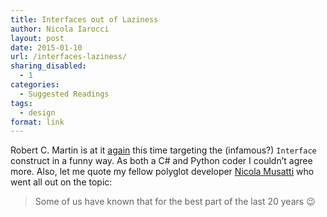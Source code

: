 ```yaml
---
title: Interfaces out of Laziness
author: Nicola Iarocci
layout: post
date: 2015-01-10
url: /interfaces-laziness/
sharing_disabled:
  - 1
categories:
  - Suggested Readings
tags:
  - design
format: link
---
```

Robert C. Martin is at it [again][1] this time targeting the (infamous?) `Interface` construct in a funny way. As both a C# and Python coder I couldn&#8217;t agree more. Also, let me quote my fellow polyglot developer [Nicola Musatti][2] who went all out on the topic:

> Some of us have known that for the best part of the last 20 years 😉

 [1]: http://blog.cleancoder.com/uncle-bob/2015/01/08/InterfaceConsideredHarmful.html
 [2]: http://wthwdik.wordpress.com/
